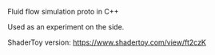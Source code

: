 Fluid flow simulation proto in C++

Used as an experiment on the side.

ShaderToy version: https://www.shadertoy.com/view/ft2czK

